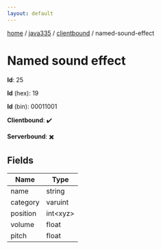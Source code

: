 ```yaml
---
layout: default
---
```


[home](/)  /  [java335](/protocol/java335)  /  [clientbound](/protocol/java335/clientbound)  /  named-sound-effect

# Named sound effect

**Id**: 25

**Id** (hex): 19

**Id** (bin): 00011001

**Clientbound**: ✔️

**Serverbound**: ✖️

## Fields

Name | Type
---|---
name | string
category | varuint
position | int&lt;xyz&gt;
volume | float
pitch | float
